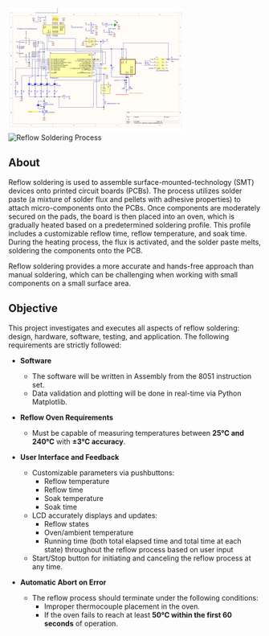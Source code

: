 ![Reflow Soldering Process](https://github.com/harryHatesCPEN211/ELEC291_project_1/blob/eb1a9bda3876f7ce5a50482ae54d57ed98568fc2/Picture%201.png)
![Reflow Soldering Process](https://github.com/harryHatesCPEN211/ELEC291_project_1/blob/4ad491b80fbd7e23051242375f895bce1a59a06a/IMG_0236.png)
## About

Reflow soldering is used to assemble surface-mounted-technology (SMT) devices onto printed circuit boards (PCBs). The process utilizes solder paste (a mixture of solder flux and pellets with adhesive properties) to attach micro-components onto the PCBs. Once components are moderately secured on the pads, the board is then placed into an oven, which is gradually heated based on a predetermined soldering profile. This profile includes a customizable reflow time, reflow temperature, and soak time. During the heating process, the flux is activated, and the solder paste melts, soldering the components onto the PCB.

Reflow soldering provides a more accurate and hands-free approach than manual soldering, which can be challenging when working with small components on a small surface area.

## Objective

This project investigates and executes all aspects of reflow soldering: design, hardware, software, testing, and application. The following requirements are strictly followed:

- **Software**  
  - The software will be written in Assembly from the 8051 instruction set.  
  - Data validation and plotting will be done in real-time via Python Matplotlib.  

- **Reflow Oven Requirements**  
  - Must be capable of measuring temperatures between **25℃ and 240℃** with **±3℃ accuracy**.  

- **User Interface and Feedback**  
  - Customizable parameters via pushbuttons:  
    - Reflow temperature  
    - Reflow time  
    - Soak temperature  
    - Soak time  
  - LCD accurately displays and updates:  
    - Reflow states  
    - Oven/ambient temperature  
    - Running time (both total elapsed time and total time at each state) throughout the reflow process based on user input  
  - Start/Stop button for initiating and canceling the reflow process at any time.  

- **Automatic Abort on Error**  
  - The reflow process should terminate under the following conditions:  
    - Improper thermocouple placement in the oven.  
    - If the oven fails to reach at least **50℃ within the first 60 seconds** of operation.  


